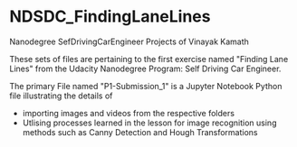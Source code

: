 # NDSDC_FindingLaneLines
Nanodegree SefDrivingCarEngineer Projects of Vinayak Kamath

These sets of files are pertaining to the first exercise named "Finding Lane Lines" from the Udacity Nanodegree Program: Self Driving Car Engineer.

The primary File named "P1-Submission_1" is a Jupyter Notebook Python file illustrating the details of 
- importing images and videos from the respective folders
- Utlising processes learned in the lesson for image recognition using methods such as Canny Detection and Hough Transformations
